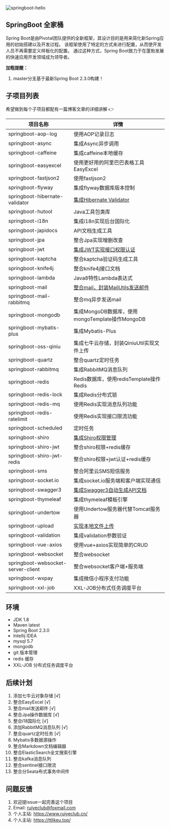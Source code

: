 ![springboot-hello](https://socialify.git.ci/ruiyeclub/SpringBoot-Hello/image?description=1&forks=1&issues=1&language=1&name=1&owner=1&pulls=1&stargazers=1&theme=Light)

## SpringBoot 全家桶

Spring Boot是由Pivotal团队提供的全新框架，其设计目的是用来简化新Spring应用的初始搭建以及开发过程。
该框架使用了特定的方式来进行配置，从而使开发人员不再需要定义样板化的配置。
通过这种方式，Spring Boot致力于在蓬勃发展的快速应用开发领域成为领导者。

**加粗提醒：**

1. master分支基于最新Spring Boot 2.3.0构建！

## 子项目列表

希望做到每个子项目都配有一篇博客文章的详细讲解 :point_right:

 项目名称                               | 详情                                                                          
------------------------------------|-----------------------------------------------------------------------------
 springboot-aop-log                 | 使用AOP记录日志                                                                   
 springboot-async                   | 集成Async异步调用                                                                 
 springboot-caffeine                | 集成caffeine本地缓存                                                              
 springboot-easyexcel               | 使用更好用的阿里巴巴表格工具EasyExcel                                                     
 springboot-fastjson2               | 使用fastjson2                                                                 
 springboot-flyway                  | 集成flyway数据库版本控制                                                             
 springboot-hibernate-validator     | [集成Hibernate Validator](https://www.cnblogs.com/ruiyeclub/p/13141467.html)  
 springboot-hutool                  | Java工具包类库                                                                   
 springboot-i18n                    | 集成i18n实现后台国际化                                                               
 springboot-japidocs                | API文档生成工具                                                                   
 springboot-jpa                     | 整合Jpa实现增删改查                                                                 
 springboot-jwt                     | [集成JWT实现接口权限认证](https://www.cnblogs.com/ruiyeclub/p/12951145.html)          
 springboot-kaptcha                 | 整合kaptcha验证码生成工具                                                            
 springboot-knife4j                 | 整合knife4j接口文档                                                               
 springboot-lambda                  | Java8特性Lambda表达式                                                            
 springboot-mail                    | [整合mail，封装MailUtils发送邮件](https://www.cnblogs.com/ruiyeclub/p/13394493.html) 
 springboot-mail-rabbitmq           | 整合mq异步发送mail                                                                
 springboot-mongodb                 | 集成MongoDB数据库，使用mongoTemplate操作MongoDB                                       
 springboot-mybatis-plus            | 集成Mybatis-Plus                                                              
 springboot-oss-qiniu               | 集成七牛云存储，封装QiniuUtil实现文件上传                                                   
 springboot-quartz                  | 整合quartz定时任务                                                                
 springboot-rabbitmq                | 集成RabbitMQ消息队列                                                              
 springboot-redis                   | Redis数据库，使用redisTemplate操作Redis                                             
 springboot-redis-lock              | 集成Redis分布式锁                                                                 
 springboot-redis-mq                | 使用Redis实现消息队列功能                                                             
 springboot-redis-ratelimit         | 使用Redis实现接口限流功能                                                             
 springboot-scheduled               | 定时任务                                                                        
 springboot-shiro                   | [集成Shiro权限管理](https://www.cnblogs.com/ruiyeclub/p/12469920.html)            
 springboot-shiro-jwt               | 整合shiro权限+redis缓存                                                           
 springboot-shiro-jwt-redis         | 整合shiro权限+jwt认证+redis缓存                                                     
 springboot-sms                     | 整合阿里云SMS短信服务                                                                
 springboot-socket.io               | 集成socket.io服务端和客户端实现通信                                                      
 springboot-swagger3                | [集成Swagger3自动生成API文档](https://www.cnblogs.com/ruiyeclub/p/13334826.html)    
 springboot-thymeleaf               | 集成thymeleaf模板引擎                                                             
 springboot-undertow                | 使用Undertow服务器代替Tomcat服务器                                                    
 springboot-upload                  | [实现本地文件上传](https://www.cnblogs.com/ruiyeclub/p/12732154.html)               
 springboot-validation              | 集成validation参数验证                                                            
 springboot-vue-axios               | 使用vue+axios实现简单的CRUD                                                        
 springboot-websocket               | 整合websocket                                                                 
 springboot-websocket-server-client | 整合websocket客户端+服务端                                                          
 springboot-wxpay                   | 集成微信小程序支付功能                                                                 
 springboot-xxl-job                 | XXL-JOB分布式任务调度平台                                                            

## 环境

* JDK 1.8
* Maven latest
* Spring Boot 2.3.0
* Intellij IDEA
* mysql 5.7
* mongodb
* git 版本管理
* redis 缓存
* XXL-JOB 分布式任务调度平台

## 后续计划

1. 添加七牛云对象存储 [√]
2. 整合EasyExcel [√]
3. 整合mail发送邮件 [√]
4. 整合Jpa操作数据库 [√]
5. 整合i18国际化 [√]
6. 添加RabbitMQ消息队列 [√]
7. 整合quartz定时任务 [√]
8. Mybatis多数据源操作
9. 整合Markdown文档编辑器
10. 整合ElasticSearch全文搜索引擎
11. 整合kafka消息队列
12. 整合sentinel接口限流
13. 整合分Seata布式事务中间件

## 问题反馈

1. 欢迎提issue一起完善这个项目
2. Email: ruiyeclub@foxmail.com
3. 个人主站: https://www.ruiyeclub.cn/
4. 个人主站: https://ttlikeu.top/
